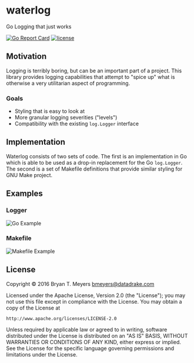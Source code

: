 # waterlog
Go Logging that just works

[![Go Report Card](https://goreportcard.com/badge/github.com/DataDrake/waterlog)](https://goreportcard.com/report/github.com/DataDrake/waterlog) [![license](https://img.shields.io/github/license/DataDrake/waterlog.svg)]()

## Motivation
Logging is terribly boring, but can be an important part of a project. 
This library provides logging capabilities that attempt to "spice up"
what is otherwise a very utilitarian aspect of programming.

### Goals
* Styling that is easy to look at
* More granular logging severities ("levels")
* Compatibility with the existing ```log.Logger``` interface

## Implementation
Waterlog consists of two sets of code. The first is an implementation
in Go which is able to be used as a drop-in replacement for the Go
```log.Logger```. The second is a set of Makefile definitions that
provide similar styling for GNU Make project.

## Examples

### Logger

![Go Example](/images/go.png)

### Makefile

![Makefile Example](/images/makefile.png)

## License

Copyright © 2016 Bryan T. Meyers <bmeyers@datadrake.com>

Licensed under the Apache License, Version 2.0 (the "License");
you may not use this file except in compliance with the License.
You may obtain a copy of the License at

    http://www.apache.org/licenses/LICENSE-2.0

Unless required by applicable law or agreed to in writing, software
distributed under the License is distributed on an "AS IS" BASIS,
WITHOUT WARRANTIES OR CONDITIONS OF ANY KIND, either express or implied.
See the License for the specific language governing permissions and
limitations under the License.

